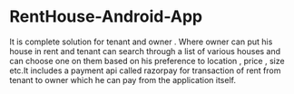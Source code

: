 # RentHouse-Android-App
It is  complete solution for tenant and owner . Where owner can put his house in rent and tenant can search through a list of various houses and can choose one on them based on his preference to location , price , size etc.It includes a payment api called razorpay for transaction of rent from tenant to owner which he can pay from the application itself.
